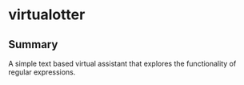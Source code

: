 # virtualotter

## Summary

A simple text based virtual assistant that explores the functionality of regular expressions.
